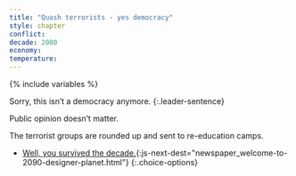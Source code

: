 ```yaml
---
title: "Quash terrorists - yes democracy"
style: chapter
conflict: 
decade: 2080
economy: 
temperature: 
---
```


{% include variables %}

Sorry, this isn’t a democracy anymore.
{:.leader-sentence}

Public opinion doesn’t matter.

The terrorist groups are rounded up and sent to re-education camps.

- [Well, you survived the decade.](part-page_2090.html){:js-next-dest="newspaper_welcome-to-2090-designer-planet.html"}
{:.choice-options}
